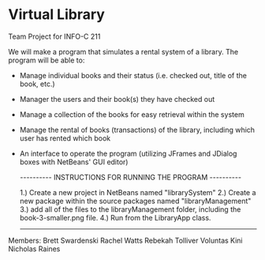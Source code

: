 # Virtual Library
Team Project for INFO-C 211

We will make a program that simulates a rental system of a library. The program will be able to:
- Manage individual books and their status (i.e. checked out, title of the book, etc.)
- Manager the users and their book(s) they have checked out
- Manage a collection of the books for easy retrieval within the system
- Manage the rental of books (transactions) of the library, including which user has rented which book
- An interface to operate the program (utilizing JFrames and JDialog boxes with NetBeans' GUI editor)

  ---------- INSTRUCTIONS FOR RUNNING THE PROGRAM  ----------


  1.) Create a new project in NetBeans named "librarySystem"
  2.) Create a new package within the source packages named "libraryManagement"
  3.) add all of the files to the libraryManagement folder, including the book-3-smaller.png file.
  4.) Run from the LibraryApp class.

  *************************************************************

Members: 
Brett Swardenski 
Rachel Watts
Rebekah Tolliver
Voluntas Kini
Nicholas Raines
